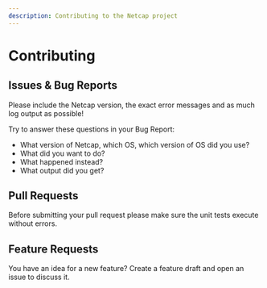 ```yaml
---
description: Contributing to the Netcap project
---
```


# Contributing

## Issues & Bug Reports

Please include the Netcap version, the exact error messages and as much log output as possible!

Try to answer these questions in your Bug Report:

* What version of Netcap, which OS, which version of OS did you use?
* What did you want to do?
* What happened instead?
* What output did you get?

## Pull Requests

Before submitting your pull request please make sure the unit tests execute without errors.

## Feature Requests

You have an idea for a new feature? Create a feature draft and open an issue to discuss it.

